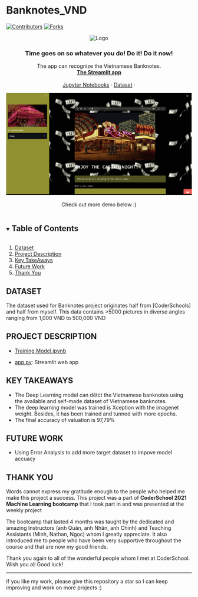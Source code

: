 # Banknotes_VND
<p align="center">
  
[![Contributors][contributors-shield]][contributors-url]
[![Forks][forks-shield]][forks-url]
  
</p>

<p align="center">
  <a>
    <img src="https://raw.githubusercontent.com/CHP2108/Banknotes_VND/main/panda_girl.gif" alt="Logo" width="180" height="140">
  </a>
  <h3 align="center">Time goes on so whatever you do! Do it! Do it now!</h3>
  <p align="center">
    The app can recognize  the Vietnamese Banknotes.
    <br />
    <a href="https://share.streamlit.io/suzynguyenn/banknotes_vnd/main"><strong>The Streamlit app</strong></a>
    <br />
    <br />
    <a href="https://colab.research.google.com/drive/13r-kErvZuHaLDEFalIHPVN4HcfJTcJt0">Jupyter Notebooks</a>
    ·
    <a href="https://world.openfoodfacts.org/data">Dataset</a>
    ·
  </p>
</p>

<img src="https://raw.githubusercontent.com/SuzyNguyenn/Banknotes_VND/main/ezgif.com-gif-maker.gif">

<p align="center">Check out more demo below :)</p>

<!-- TABLE OF CONTENTS -->
<details open="open">
  <summary><h2 style="display: inline-block">Table of Contents</h2></summary>
  <ol>
    <li><a href="#dataset">Dataset</a></li>
    <li><a href="#project-description">Project Description</a></li>
    <li><a href="#key-takeaways">Key TakeAways</a></li>
    <li><a href="#future-work">Future Work</a></li>
    <li><a href="#thank-you">Thank You</a></li>
  </ol>
</details>


## DATASET
The dataset used for Banknotes project originates half from [CoderSchools] and half from myself. This data contains >5000 pictures in diverse angles ranging from 1,000 VND to 500,000 VND

## PROJECT DESCRIPTION    
   - [Training Model.ipynb](https://github.com/SuzyNguyenn/Banknotes_VND/blob/main/Training.ipynb)
    
   - [app.py](https://github.com/SuzyNguyenn/Banknotes_VND/blob/main/streamlit_app.py): Streamlit web app

## KEY TAKEAWAYS

- The Deep Learning model can dêtct the Vietnamese banknotes using the available and self-made dataset of Vietnamese banknotes. 
- The deep learning model was trained is Xception with the imagenet weight. Besides, it has been trained and tunned with more epochs. 
- The final accuracy of valuation is 97,79%

## FUTURE WORK

  - Using Error Analysis to add more target dataset to impove model accuacy


## THANK YOU

  Words cannot express my gratitude enough to the people who helped me make this project a success. This project was a part of **CoderSchool 2021 Machine Learning bootcamp** that I took part in and was presented at the weekly project
  
  The bootcamp that lasted 4 months was taught by the dedicated and amazing Instructors (anh Quân, anh Nhân, anh Chinh) and Teaching Assistants (Minh, Nathan, Ngọc) whom I greatly appreciate. It also introduced me to people who have been very supportive throughout the course and that are now my good friends.
  
  Thank you again to all of the wonderful people whom I met at CoderSchool. Wish you all Good luck!
  
 -----------------
 If you like my work, please give this repository a star so I can keep improving and work on more projects :)

[contributors-shield]: https://img.shields.io/github/forks/CHP2108/Banknotes_VND?color=pink&label=Contributors&style=for-the-badge
[contributors-url]: https://github.com/CHP2108/Banknotes_VND/graphs/contributors
[forks-shield]: https://img.shields.io/github/forks/CHP2108/Banknotes_VND?style=for-the-badge
[forks-url]: https://github.com/CHP2108/Banknotes_VND/network/members
